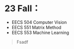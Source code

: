# 23 Fall：
- EECS 504 Computer Vision 
- EECS 551 Matrix Method 
- EECS 553 Machine Learning 

>Fsadf

